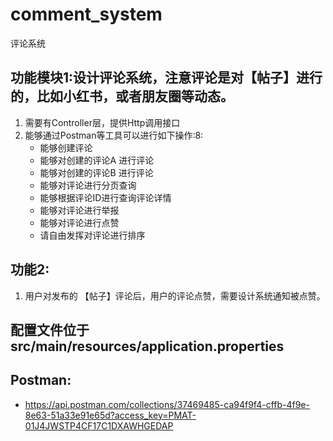 # comment_system
 评论系统

## 功能模块1:设计评论系统，注意评论是对【帖子】进行的，比如小红书，或者朋友圈等动态。
1. 需要有Controller层，提供Http调用接口
2. 能够通过Postman等工具可以进行如下操作:8:
   - 能够创建评论 
   - 能够对创建的评论A 进行评论
   - 能够对创建的评论B 进行评论
   - 能够对评论进行分页查询
   - 能够根据评论ID进行查询评论详情
   - 能够对评论进行举报
   - 能够对评论进行点赞
   - 请自由发挥对评论进行排序 
## 功能2:
1. 用户对发布的 【帖子】评论后，用户的评论点赞，需要设计系统通知被点赞。

## 配置文件位于src/main/resources/application.properties
## Postman:
- https://api.postman.com/collections/37469485-ca94f9f4-cffb-4f9e-8e63-51a33e91e65d?access_key=PMAT-01J4JWSTP4CF17C1DXAWHGEDAP